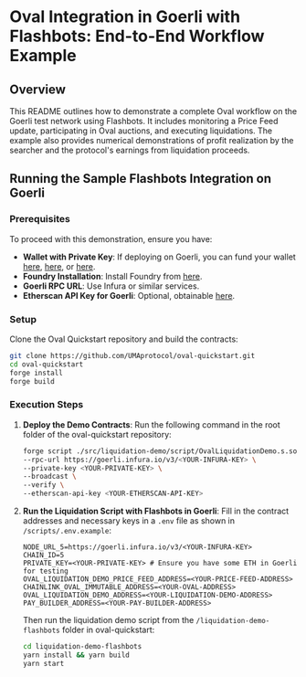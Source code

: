 
# Oval Integration in Goerli with Flashbots: End-to-End Workflow Example

## Overview
This README outlines how to demonstrate a complete Oval workflow on the Goerli test network using Flashbots. It includes monitoring a Price Feed update, participating in Oval auctions, and executing liquidations. The example also provides numerical demonstrations of profit realization by the searcher and the protocol's earnings from liquidation proceeds.

## Running the Sample Flashbots Integration on Goerli

### Prerequisites
To proceed with this demonstration, ensure you have:
- **Wallet with Private Key**: If deploying on Goerli, you can fund your wallet [here](https://goerlifaucet.com/), [here](https://faucet.goerli.mudit.blog/), or [here](https://faucet.paradigm.xyz/).
- **Foundry Installation**: Install Foundry from [here](https://foundry.paradigm.xyz/).
- **Goerli RPC URL**: Use Infura or similar services.
- **Etherscan API Key for Goerli**: Optional, obtainable [here](https://etherscan.io/apis).

### Setup
Clone the Oval Quickstart repository and build the contracts:
```bash
git clone https://github.com/UMAprotocol/oval-quickstart.git
cd oval-quickstart
forge install
forge build
```

### Execution Steps
1. **Deploy the Demo Contracts**:
   Run the following command in the root folder of the oval-quickstart repository:
   ```bash
   forge script ./src/liquidation-demo/script/OvalLiquidationDemo.s.sol:OvalLiquidationDemoScript \
   --rpc-url https://goerli.infura.io/v3/<YOUR-INFURA-KEY> \
   --private-key <YOUR-PRIVATE-KEY> \
   --broadcast \
   --verify \
   --etherscan-api-key <YOUR-ETHERSCAN-API-KEY>
   ```

2. **Run the Liquidation Script with Flashbots in Goerli**:
   Fill in the contract addresses and necessary keys in a `.env` file as shown in `/scripts/.env.example`:
   ```
   NODE_URL_5=https://goerli.infura.io/v3/<YOUR-INFURA-KEY>
   CHAIN_ID=5
   PRIVATE_KEY=<YOUR-PRIVATE-KEY> # Ensure you have some ETH in Goerli for testing
   OVAL_LIQUIDATION_DEMO_PRICE_FEED_ADDRESS=<YOUR-PRICE-FEED-ADDRESS>
   CHAINLINK_OVAL_IMMUTABLE_ADDRESS=<YOUR-OVAL-ADDRESS>
   OVAL_LIQUIDATION_DEMO_ADDRESS=<YOUR-LIQUIDATION-DEMO-ADDRESS>
   PAY_BUILDER_ADDRESS=<YOUR-PAY-BUILDER-ADDRESS>
   ```
   Then run the liquidation demo script from the `/liquidation-demo-flashbots` folder in oval-quickstart:
   ```bash
   cd liquidation-demo-flashbots
   yarn install && yarn build 
   yarn start
   ```